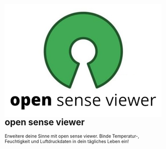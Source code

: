 <img src="open-sense-viewer-logo.png" align="right" />

# open sense viewer
Erweitere deine Sinne mit open sense viewer. Binde Temperatur-, Feuchtigkeit und Luftdruckdaten in dein tägliches Leben ein!
